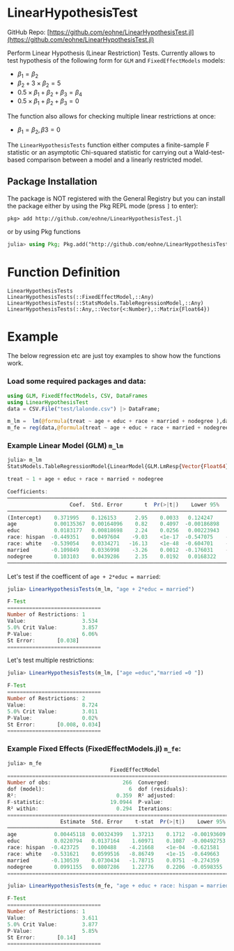 
# LinearHypothesisTest
GitHub Repo: [https://github.com/eohne/LinearHypothesisTest.jl](https://github.com/eohne/LinearHypothesisTest.jl)

Perform Linear Hypothesis (Linear Restriction) Tests. Currently allows to test hypothesis of the following form for `GLM` and `FixedEffectModels` models:
 * $` \beta_1 = \beta_2`$
 * $` \beta_2 + 3 \times \beta_2 =5`$
 * $` 0.5 \times \beta_1 + \beta_2 + \beta_3 = \beta_4`$
 * $` 0.5 \times \beta_1 + \beta_2 + \beta_3 = 0`$

The function also allows for checking multiple linear restrictions at once:
 * $` \beta_1 = \beta_2, \beta3=0`$  

The `LinearHypothesisTests` function either computes a finite-sample F statistic or an asymptotic Chi-squared statistic for carrying out a Wald-test-based comparison between a model and a linearly restricted model.  

## Package Installation

The package is NOT registered with the General Registry but you can install the package either by using the Pkg REPL mode (press `]` to enter):
```
pkg> add http://github.com/eohne/LinearHypothesisTest.jl
```
or by using Pkg functions
```julia
julia> using Pkg; Pkg.add("http://github.com/eohne/LinearHypothesisTest.jl")
```
# Function Definition
````@docs
LinearHypothesisTests
LinearHypothesisTests(::FixedEffectModel,::Any)
LinearHypothesisTests(::StatsModels.TableRegressionModel,::Any)
LinearHypothesisTests(::Any,::Vector{<:Number},::Matrix{Float64})
````

# Example
The below regression etc are just toy examples to show how the functions work.  


### Load some required packages and data:
```julia
using GLM, FixedEffectModels, CSV, DataFrames
using LinearHypothesisTest
data = CSV.File("test/lalonde.csv") |> DataFrame;

m_lm =  lm(@formula(treat ~ age + educ + race + married + nodegree ),data);
m_fe = reg(data,@formula(treat ~ age + educ + race + married + nodegree  + fe(re74)),Vcov.cluster(:Column1));
```  


### Example Linear Model (GLM) `m_lm` 


```julia
julia> m_lm
StatsModels.TableRegressionModel{LinearModel{GLM.LmResp{Vector{Float64}}, GLM.DensePredChol{Float64, LinearAlgebra.CholeskyPivoted{Float64, Matrix{Float64}, Vector{Int64}}}}, Matrix{Float64}}

treat ~ 1 + age + educ + race + married + nodegree

Coefficients:
─────────────────────────────────────────────────────────────────────────────────
                    Coef.  Std. Error       t  Pr(>|t|)    Lower 95%    Upper 95%
─────────────────────────────────────────────────────────────────────────────────
(Intercept)    0.371995    0.126153      2.95    0.0033   0.124247     0.619744
age            0.00135367  0.00164096    0.82    0.4097  -0.00186898   0.00457632
educ           0.0183177   0.00818698    2.24    0.0256   0.00223943   0.0343959
race: hispan  -0.449351    0.0497604    -9.03    <1e-17  -0.547075    -0.351628
race: white   -0.539054    0.0334271   -16.13    <1e-48  -0.604701    -0.473407
married       -0.109849    0.0336998    -3.26    0.0012  -0.176031    -0.0436663
nodegree       0.103103    0.0439286     2.35    0.0192   0.0168322    0.189373
─────────────────────────────────────────────────────────────────────────────────
```  


Let's test if the coefficent of `age + 2*educ = married`:
```julia
julia> LinearHypothesisTests(m_lm, "age + 2*educ = married")

F-Test
==============================
Number of Restrictions: 1
Value:                  3.534
5.0% Crit Value:        3.857
P-Value:                6.06%
St Error:       [0.038]
==============================
```  


Let's test multiple restrictions: 
```julia
julia> LinearHypothesisTests(m_lm, ["age =educ","married =0 "])

F-Test
==============================
Number of Restrictions: 2
Value:                  8.724
5.0% Crit Value:        3.011
P-Value:                0.02%
St Error:       [0.008, 0.034]
==============================
```

### Example Fixed Effects (FixedEffectModels.jl) `m_fe`:  

```julia
julia> m_fe
                                 FixedEffectModel
==================================================================================
Number of obs:                       266  Converged:                          true
dof (model):                           6  dof (residuals):                     265
R²:                                0.359  R² adjusted:                       0.320
F-statistic:                     19.0944  P-value:                           0.000
R² within:                         0.294  Iterations:                            1
==================================================================================
                 Estimate  Std. Error    t-stat  Pr(>|t|)    Lower 95%   Upper 95%
──────────────────────────────────────────────────────────────────────────────────
age            0.00445118  0.00324399   1.37213    0.1712  -0.00193609   0.0108385
educ           0.0220794   0.0137164    1.60971    0.1087  -0.00492753   0.0490864
race: hispan  -0.423725    0.100488    -4.21668    <1e-04  -0.621581    -0.225869
race: white   -0.531621    0.0599516   -8.86749    <1e-15  -0.649663    -0.413578
married       -0.130539    0.0730434   -1.78715    0.0751  -0.274359     0.0132798
nodegree       0.0991155   0.0807286    1.22776    0.2206  -0.0598355    0.258066
==================================================================================
```  

  
```julia
julia> LinearHypothesisTests(m_fe, "age + educ + race: hispan = married")

F-Test
==============================
Number of Restrictions: 1
Value:                  3.611
5.0% Crit Value:        3.877
P-Value:                5.85%
St Error:       [0.14]
==============================
```